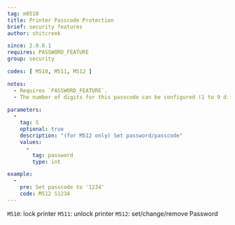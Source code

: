 ```yaml
---
tag: m0510
title: Printer Passcode Protection
brief: security features
author: shitcreek

since: 2.0.6.1
requires: PASSWORD_FEATURE
group: security

codes: [ M510, M511, M512 ]

notes:
  - Requires `PASSWORD_FEATURE`.
  - The number of digits for this passcode can be configured (1 to 9 digits).

parameters:
  -
    tag: S
    optional: true
    description: "(for M512 only) Set password/passcode"
    values:
      -
        tag: password
        type: int

example:
  -
    pre: Set passcode to '1234'
    code: M512 S1234
---
```

`M510`: lock printer
`M511`: unlock printer
`M512`: set/change/remove Password
